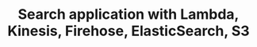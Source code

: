 ---
title: "Search application with Lambda, Kinesis, Firehose, ElasticSearch, S3"
description: "Fuzzy Search application demonstrates how to fuzzy-search a movie database using various AWS services, deployed using Terraform and AWS CLI on LocalStack"
hide_feedback: true
hide_readingtime: true
type: applications
tags:
- serverless
- event-driven-architecture
---